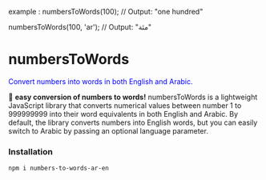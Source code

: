 example :
numbersToWords(100); // Output: "one hundred"

numbersToWords(100, 'ar'); // Output: "مئة"

# numbersToWords

<p style="color:blue">Convert numbers into words in both English and Arabic.</p>

🚀 **easy conversion of numbers to words!**
numbersToWords is a lightweight JavaScript library that converts numerical values between number 1 to 999999999 into their word equivalents in both English and Arabic. By default, the library converts numbers into English words, but you can easily switch to Arabic by passing an optional language parameter.

### Installation

```bash
npm i numbers-to-words-ar-en
```
